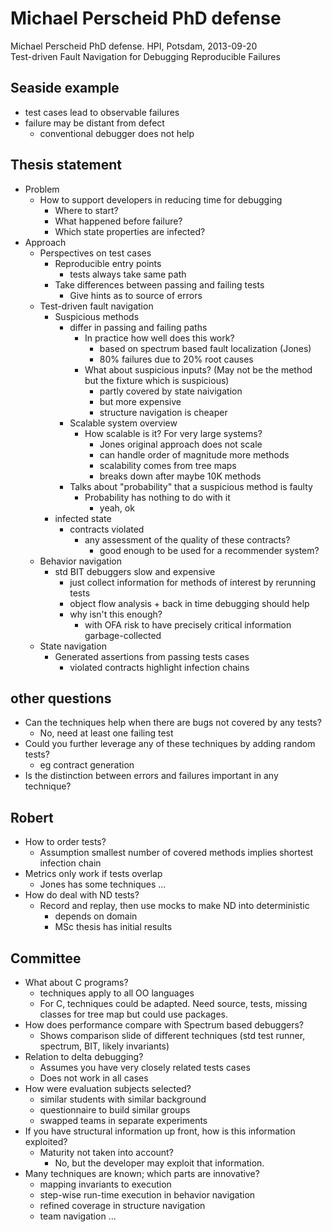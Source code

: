 # Michael Perscheid PhD defense  
  
Michael Perscheid PhD defense. HPI, Potsdam, 2013-09-20  
Test-driven Fault Navigation for Debugging Reproducible Failures  
  
## Seaside example  
  
* test cases lead to observable failures  
* failure may be distant from defect  
    * conventional debugger does not help  
  
## Thesis statement  
  
* Problem  
    * How to support developers in reducing time for debugging  
        * Where to start?  
        * What happened before failure?  
        * Which state properties are infected?  
* Approach  
    * Perspectives on test cases  
        * Reproducible entry points  
            * tests always take same path  
        * Take differences between passing and failing tests  
            * Give hints as to source of errors  
    * Test-driven fault navigation  
        * Suspicious methods  
            * differ in passing and failing paths  
                * In practice how well does this work?  
                    * based on spectrum based fault localization (Jones)  
                    * 80% failures due to 20% root causes  
                * What about suspicious inputs? (May not be the method but the fixture which is suspicious)  
                    * partly covered by state naivigation  
                    * but more expensive  
                    * structure navigation is cheaper  
            * Scalable system overview  
                * How scalable is it? For very large systems?  
                    * Jones original approach does not scale  
                    * can handle order of magnitude more methods  
                    * scalability comes from tree maps  
                    * breaks down after maybe 10K methods  
            * Talks about "probability" that a suspicious method is faulty  
                * Probability has nothing to do with it  
                    * yeah, ok  
        * infected state  
            * contracts violated  
                * any assessment of the quality of these contracts?  
                    * good enough to be used for a recommender system?  
    * Behavior navigation  
        * std BIT debuggers slow and expensive  
            * just collect information for methods of interest by rerunning tests  
            * object flow analysis + back in time debugging should help  
            * why isn't this enough?  
                * with OFA risk to have precisely critical information garbage-collected  
    * State navigation  
        * Generated assertions from passing tests cases  
            * violated contracts highlight infection chains  
  
## other questions  
  
* Can the techniques help when there are bugs not covered by any tests?  
    * No, need at least one failing test  
* Could you further leverage any of these techniques by adding random tests?  
    * eg contract generation  
* Is the distinction between errors and failures important in any technique?  
  
## Robert  
  
* How to order tests?  
    * Assumption smallest number of covered methods implies shortest infection chain  
* Metrics only work if tests overlap  
    * Jones has some techniques ...  
* How do deal with ND tests?  
    * Record and replay, then use mocks to make ND into deterministic  
        * depends on domain  
        * MSc thesis has initial results  
  
## Committee  
  
* What about C programs?  
    * techniques apply to all OO languages  
    * For C, techniques could be adapted. Need source, tests, missing classes for tree map but could use packages.  
* How does performance compare with Spectrum based debuggers?  
    * Shows comparison slide of different techniques (std test runner, spectrum, BIT, likely invariants)  
* Relation to delta debugging?  
    * Assumes you have very closely related tests cases  
    * Does not work in all cases  
* How were evaluation subjects selected?  
    * similar students with similar background  
    * questionnaire to build similar groups  
    * swapped teams in separate experiments  
* If you have structural information up front, how is this information exploited?  
    * Maturity not taken into account?  
        * No, but the developer may exploit that information.  
* Many techniques are known; which parts are innovative?  
    * mapping invariants to execution  
    * step-wise run-time execution in behavior navigation  
    * refined coverage in structure navigation  
    * team navigation ...  
